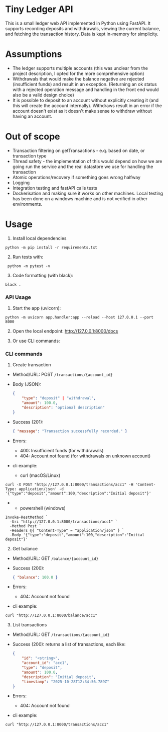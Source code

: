 # Tiny Ledger API

This is a small ledger web API implemented in Python using FastAPI. It supports recording deposits and withdrawals, viewing the current balance, and fetching the transaction history. Data is kept in-memory for simplicity.

# Assumptions
- The ledger supports multiple accounts (this was unclear from the project description, I opted for the more comprehensive option)
- Withdrawals that would make the balance negative are rejected (insufficient funds) and result in an exception. (Returning an ok status with a rejected operation message and handling in the front end would also be a valid design choice)
- It is possible to deposit to an account without explicitly creating it (and this will create the account internally). Withdraws result in an error if the account doesn't exist as it doesn't make sense to withdraw without having an account.

# Out of scope
- Transaction filtering on getTransactions - e.q. based on date, or transaction type
- Thread safety - the implementation of this would depend on how we are going run the service and the real datastore we use for handling the transaction
- Atomic operations/recovery if something goes wrong halfway
- Logging
- Integration testing and fastAPI calls tests
- Dockerisation and making sure it works on other machines. Local testing has been done on a windows machine and is not verified in other environments.


# Usage


1. Install local dependencies
```
python -m pip install -r requirements.txt
```

2. Run tests with:

```
 python -m pytest -v
```

3. Code formatting (with black):


```
black .
```

### API Usage

1. Start the app (uvicorn):

```
python -m uvicorn app.handler:app --reload --host 127.0.0.1 --port 8000
```

2. Open the local endpoint: http://127.0.0.1:8000/docs

3. Or use CLI commands:

### CLI commands

1) Create transaction

- Method/URL: POST `/transactions/{account_id}`
- Body (JSON):
	```json
	{
		"type": "deposit" | "withdrawal",
		"amount": 100.0,
		"description": "optional description"
	}
	```
- Success (201):
	```json
	{ "message": "Transaction successfully recorded." }
	```
- Errors:
	- 400: Insufficient funds (for withdrawals)
	- 404: Account not found (for withdrawals on unknown account)

 - cli example:
    - curl (macOS/Linux)
```
curl -X POST "http://127.0.0.1:8000/transactions/acc1" -H 'Content-Type: application/json' -d '{"type":"deposit","amount":100,"description":"Initial deposit"}'
```
-
    - powershell (windows)

```
Invoke-RestMethod `
  -Uri "http://127.0.0.1:8000/transactions/acc1" `
  -Method Post `
  -Headers @{ "Content-Type" = "application/json" } `
  -Body '{"type":"deposit","amount":100,"description":"Initial deposit"}'
```

2) Get balance

- Method/URL: GET `/balance/{account_id}`
- Success (200):
	```json
	{ "balance": 100.0 }
	```
- Errors:
	- 404: Account not found

- cli example:


```
curl "http://127.0.0.1:8000/balance/acc1"
```

3) List transactions

- Method/URL: GET `/transactions/{account_id}`
- Success (200): returns a list of transactions, each like:
	```json
	{
		"id": "<string>",
		"account_id": "acc1",
		"type": "deposit",
		"amount": 100.0,
		"description": "Initial deposit",
		"timestamp": "2025-10-28T12:34:56.789Z"
	}
	```
- Errors:
	- 404: Account not found

- cli example:

```
curl "http://127.0.0.1:8000/transactions/acc1"
```